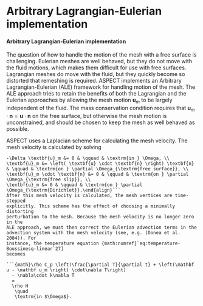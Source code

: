 
# Arbitrary Lagrangian-Eulerian implementation

#### Arbitrary Lagrangian-Eulerian implementation

The question of how to handle the motion of the mesh with a free surface is
challenging. Eulerian meshes are well behaved, but they do not move with the
fluid motions, which makes them difficult for use with free surfaces.
Lagrangian meshes do move with the fluid, but they quickly become so distorted
that remeshing is required. ASPECT implements
an Arbitrary Lagrangian-Eulerian (ALE) framework for handling motion of the
mesh. The ALE approach tries to retain the benefits of both the Lagrangian and
the Eulerian approaches by allowing the mesh motion $\textbf{u}_m$ to be
largely independent of the fluid. The mass conservation condition requires
that $\textbf{u}_m \cdot \textbf{n} = \textbf{u} \cdot \textbf{n}$ on the free
surface, but otherwise the mesh motion is unconstrained, and should be chosen
to keep the mesh as well behaved as possible.

ASPECT uses a Laplacian scheme for calculating
the mesh velocity. The mesh velocity is calculated by solving

```{math}\begin{align}
-\Delta \textbf{u}_m &= 0 & \qquad & \textrm{in } \Omega, \\
\textbf{u}_m &= \left( \textbf{u} \cdot \textbf{n} \right) \textbf{n} & \qquad & \textrm{on } \partial \Omega_{\textrm{free surface}}, \\
\textbf{u}_m \cdot \textbf{n} &= 0 & \qquad & \textrm{on } \partial \Omega_{\textrm{free slip}}, \\
\textbf{u}_m &= 0 & \qquad & \textrm{on } \partial \Omega_{\textrm{Dirichlet}}.\end{align}```
After this mesh velocity is calculated, the mesh vertices are time-stepped
explicitly. This scheme has the effect of choosing a minimally distorting
perturbation to the mesh. Because the mesh velocity is no longer zero in the
ALE approach, we must then correct the Eulerian advection terms in the
advection system with the mesh velocity (see, e.g. (Donea et al. 2004)). For
instance, the temperature equation {math:numref}`eq:temperature-Boussinesq-linear`27]
becomes

```{math}\rho C_p \left(\frac{\partial T}{\partial t} + \left(\mathbf u - \mathbf u_m \right) \cdot\nabla T\right)
  - \nabla\cdot k\nabla T
  =
  \rho H
   \quad
   \textrm{in $\Omega$}.
   ```

